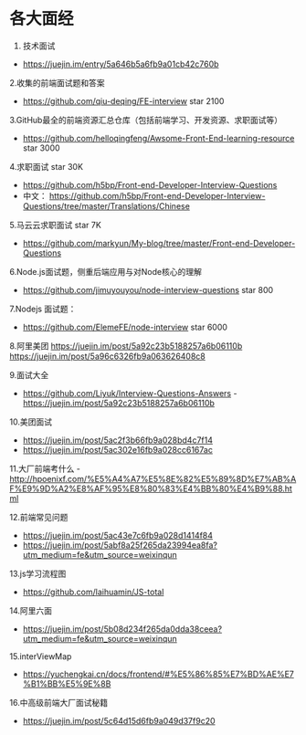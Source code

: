  #  各大面经 #

1. 技术面试
- https://juejin.im/entry/5a646b5a6fb9a01cb42c760b

2.收集的前端面试题和答案
- https://github.com/qiu-deqing/FE-interview    star 2100

3.GitHub最全的前端资源汇总仓库（包括前端学习、开发资源、求职面试等）
- https://github.com/helloqingfeng/Awsome-Front-End-learning-resource  star 3000

4.求职面试   star  30K
- https://github.com/h5bp/Front-end-Developer-Interview-Questions
- 中文： https://github.com/h5bp/Front-end-Developer-Interview-Questions/tree/master/Translations/Chinese

5.马云云求职面试  star  7K
- https://github.com/markyun/My-blog/tree/master/Front-end-Developer-Questions

6.Node.js面试题，侧重后端应用与对Node核心的理解
- https://github.com/jimuyouyou/node-interview-questions  star  800

7.Nodejs 面试题：
- https://github.com/ElemeFE/node-interview     star 6000

8.阿里美团
https://juejin.im/post/5a92c23b5188257a6b06110b
https://juejin.im/post/5a96c6326fb9a063626408c8

9.面试大全
- https://github.com/Liyuk/Interview-Questions-Answers
-https://juejin.im/post/5a92c23b5188257a6b06110b

10.美团面试
- https://juejin.im/post/5ac2f3b66fb9a028bd4c7f14
- https://juejin.im/post/5ac302e16fb9a028cc6167ac

11.大厂前端考什么
-http://hpoenixf.com/%E5%A4%A7%E5%8E%82%E5%89%8D%E7%AB%AF%E9%9D%A2%E8%AF%95%E8%80%83%E4%BB%80%E4%B9%88.html

12.前端常见问题
- https://juejin.im/post/5ac43e7c6fb9a028d1414f84
- https://juejin.im/post/5abf8a25f265da23994ea8fa?utm_medium=fe&utm_source=weixinqun

13.js学习流程图
- https://github.com/laihuamin/JS-total

14.阿里六面
- https://juejin.im/post/5b08d234f265da0dda38ceea?utm_medium=fe&utm_source=weixinqun

15.interViewMap
- https://yuchengkai.cn/docs/frontend/#%E5%86%85%E7%BD%AE%E7%B1%BB%E5%9E%8B

16.中高级前端大厂面试秘籍
- https://juejin.im/post/5c64d15d6fb9a049d37f9c20
